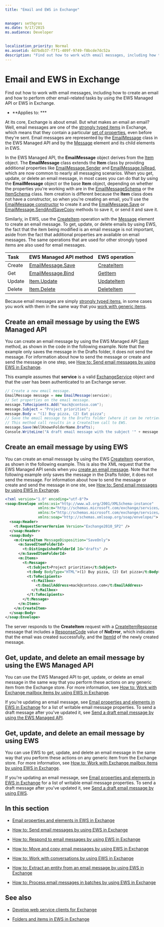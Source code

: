 ```yaml
---
title: "Email and EWS in Exchange"
 
 
manager: sethgros
ms.date: 9/17/2015
ms.audience: Developer
 
 
localization_priority: Normal
ms.assetid: 4d7bdb37-f7f1-409f-9749-f8bcde7dc52a
description: "Find out how to work with email messages, including how to create an email and how to perform other email-related tasks by using the EWS Managed API or EWS in Exchange."
---
```


# Email and EWS in Exchange

Find out how to work with email messages, including how to create an email and how to perform other email-related tasks by using the EWS Managed API or EWS in Exchange.
  
 * **Applies to: *** 
  
At its core, Exchange is about email. But what makes an email an email? Well, email messages are one of the [strongly typed items](folders-and-items-in-ews-in-exchange.md#bk_item) in Exchange, which means that they contain a particular [set of properties](email-properties-and-elements-in-ews-in-exchange.md), even before they're sent. Email messages are represented by the [EmailMessage](http://msdn.microsoft.com/en-us/library/microsoft.exchange.webservices.data.emailmessage%28v=exchg.80%29.aspx) class in the EWS Managed API and by the [Message](http://msdn.microsoft.com/library/2400b33c-43b2-4fc2-b6fb-275a99e0e810%28Office.15%29.aspx) element and its child elements in EWS. 
  
In the EWS Managed API, the **EmailMessage** object derives from the [Item](http://msdn.microsoft.com/en-us/library/microsoft.exchange.webservices.data.item%28v=exchg.80%29.aspx) object. The **EmailMessage** class extends the **Item** class by providing additional properties like [EmailMessage.Sender](http://msdn.microsoft.com/en-us/library/microsoft.exchange.webservices.data.emailmessage.sender%28v=exchg.80%29.aspx) and [EmailMessage.IsRead](http://msdn.microsoft.com/en-us/library/office/microsoft.exchange.webservices.data.emailmessage.isread%28v=exchg.80%29.aspx), which are now common to nearly all messaging scenarios. When you get, update, or delete an email message, in most cases you can do that by using the **EmailMessage** object or the base **Item** object, depending on whether the properties you're working with are in the [EmailMessageSchema](http://msdn.microsoft.com/en-us/library/microsoft.exchange.webservices.data.emailmessageschema%28v=exchg.80%29.aspx) or the [ItemSchema](http://msdn.microsoft.com/en-us/library/microsoft.exchange.webservices.data.itemschema%28v=exchg.80%29.aspx) class. Item creation is different because the **Item** class does not have a constructor, so when you're creating an email, you'll use the [EmailMessage constructor](http://msdn.microsoft.com/en-us/library/office/microsoft.exchange.webservices.data.emailmessage.emailmessage%28v=exchg.80%29.aspx) to create it and the [EmailMessage.Save](http://msdn.microsoft.com/en-us/library/microsoft.exchange.webservices.data.emailmessage.save%28v=exchg.80%29.aspx) or [EmailMessage.SendAndSaveCopy](http://msdn.microsoft.com/en-us/library/microsoft.exchange.webservices.data.emailmessage.sendandsavecopy%28v=exchg.80%29.aspx) methods to save it, or send it and save it. 
  
Similarly, in EWS, use the [CreateItem](http://msdn.microsoft.com/library/fe6bb7fc-8918-4e6e-b0a1-b7e0ef44c3d1%28Office.15%29.aspx) operation with the [Message](http://msdn.microsoft.com/library/2400b33c-43b2-4fc2-b6fb-275a99e0e810%28Office.15%29.aspx) element to create an email message. To get, update, or delete emails by using EWS, the fact that the item being modified is an email message is not important, aside from the fact that additional properties are available on email messages. The same operations that are used for other strongly typed items are also used for email messages. 
  
|**Task**|**EWS Managed API method**|**EWS operation**|
|:-----|:-----|:-----|
|Create  <br/> |[EmailMessage.Save](http://msdn.microsoft.com/en-us/library/microsoft.exchange.webservices.data.emailmessage.save%28v=exchg.80%29.aspx) <br/> |[CreateItem](http://msdn.microsoft.com/library/fe6bb7fc-8918-4e6e-b0a1-b7e0ef44c3d1%28Office.15%29.aspx) <br/> |
|Get  <br/> |[EmailMessage.Bind](http://msdn.microsoft.com/en-us/library/microsoft.exchange.webservices.data.emailmessage.bind%28v=exchg.80%29.aspx) <br/> |[GetItem](http://msdn.microsoft.com/library/e8492e3b-1c8d-4b14-8070-9530f8306edd%28Office.15%29.aspx) <br/> |
|Update  <br/> |[Item.Update](http://msdn.microsoft.com/en-us/library/dd635915%28v=exchg.80%29.aspx) <br/> |[UpdateItem](http://msdn.microsoft.com/library/5d027523-e0bc-4da2-b60b-0cb9fc1fdfe4%28Office.15%29.aspx) <br/> |
|Delete  <br/> |[Item.Delete](http://msdn.microsoft.com/en-us/library/dd635072%28v=exchg.80%29.aspx) <br/> |[DeleteItem](http://msdn.microsoft.com/library/3e26c416-fa12-476e-bfd2-5c1f4bb7b348%28Office.15%29.aspx) <br/> |
   
Because email messages are simply [strongly typed items](folders-and-items-in-ews-in-exchange.md#bk_item), in some cases you work with them in the same way that you [work with generic items](how-to-work-with-exchange-mailbox-items-by-using-ews-in-exchange.md). 
  
## Create an email message by using the EWS Managed API
<a name="bk_createewsma"> </a>

You can create an email message by using the EWS Managed API [Save](http://msdn.microsoft.com/en-us/library/microsoft.exchange.webservices.data.emailmessage.save%28v=exchg.80%29.aspx) method, as shown in the code in the following example. Note that the example only saves the message in the Drafts folder, it does not send the message. For information about how to send the message or create and send the message in one step, see [How to: Send email messages by using EWS in Exchange](how-to-send-email-messages-by-using-ews-in-exchange.md).
  
This example assumes that **service** is a valid [ExchangeService](http://msdn.microsoft.com/en-us/library/microsoft.exchange.webservices.data.exchangeservice%28v=exchg.80%29.aspx) object and that the user has been authenticated to an Exchange server. 
  
```cs
// Create a new email message.
EmailMessage message = new EmailMessage(service);
// Set properties on the email message.
message.ToRecipients.Add("mack@contoso.com");
message.Subject = "Project priorities";
message.Body = "(1) Buy pizza, (2) Eat pizza";
// Save the email message to the Drafts folder (where it can be retrieved, updated, and sent at a later time).
// This method call results in a CreateItem call to EWS.
message.Save(WellKnownFolderName.Drafts);
Console.WriteLine("A draft email message with the subject '" + message.Subject + "' has been saved to the Drafts folder.");
```

## Create an email message by using EWS
<a name="bk_createews"> </a>

You can create an email message by using the EWS [CreateItem](http://msdn.microsoft.com/library/fe6bb7fc-8918-4e6e-b0a1-b7e0ef44c3d1%28Office.15%29.aspx) operation, as shown in the following example. This is also the XML request that the EWS Managed API sends when you [create an email message](#bk_createewsma). Note that the following example only saves the message in the Drafts folder, it does not send the message. For information about how to send the message or create and send the message in one ste, see [How to: Send email messages by using EWS in Exchange](how-to-send-email-messages-by-using-ews-in-exchange.md).
  
```XML
<?xml version="1.0" encoding="utf-8"?>
<soap:Envelope xmlns:xsi="http://www.w3.org/2001/XMLSchema-instance"
               xmlns:m="http://schemas.microsoft.com/exchange/services/2006/messages"
               xmlns:t="http://schemas.microsoft.com/exchange/services/2006/types"
               xmlns:soap="http://schemas.xmlsoap.org/soap/envelope/">
  <soap:Header>
    <t:RequestServerVersion Version="Exchange2010_SP2" />
  </soap:Header>
  <soap:Body>
    <m:CreateItem MessageDisposition="SaveOnly">
      <m:SavedItemFolderId>
        <t:DistinguishedFolderId Id="drafts" />
      </m:SavedItemFolderId>
      <m:Items>
        <t:Message>
          <t:Subject>Project priorities</t:Subject>
          <t:Body BodyType="HTML">(1) Buy pizza, (2) Eat pizza</t:Body>
          <t:ToRecipients>
            <t:Mailbox>
              <t:EmailAddress>mack@contoso.com</t:EmailAddress>
            </t:Mailbox>
          </t:ToRecipients>
        </t:Message>
      </m:Items>
    </m:CreateItem>
  </soap:Body>
</soap:Envelope>

```

The server responds to the **CreateItem** request with a [CreateItemResponse](http://msdn.microsoft.com/library/742a46a0-2475-45a0-b44f-90639a3f5a43%28Office.15%29.aspx) message that includes a [ResponseCode](http://msdn.microsoft.com/library/4b84d670-74c9-4d6d-84e7-f0a9f76f0d93%28Office.15%29.aspx) value of **NoError**, which indicates that the email was created successfully, and the [ItemId](http://msdn.microsoft.com/library/3350b597-57a0-4961-8f44-8624946719b4%28Office.15%29.aspx) of the newly created message. 
  
## Get, update, and delete an email message by using the EWS Managed API
<a name="bk_getewsma"> </a>

You can use the EWS Managed API to get, update, or delete an email message in the same way that you perform these actions on any generic item from the Exchange store. For more information, see [How to: Work with Exchange mailbox items by using EWS in Exchange](how-to-work-with-exchange-mailbox-items-by-using-ews-in-exchange.md).
  
If you're updating an email message, see [Email properties and elements in EWS in Exchange](email-properties-and-elements-in-ews-in-exchange.md) for a list of writable email message properties. To send a draft message after you've updated it, see [Send a draft email message by using the EWS Managed API](how-to-send-email-messages-by-using-ews-in-exchange.md#bk_senddraftewsma).
  
## Get, update, and delete an email message by using EWS
<a name="bk_getews"> </a>

You can use EWS to get, update, and delete an email message in the same way that you perform these actions on any generic item from the Exchange store. For more information, see [How to: Work with Exchange mailbox items by using EWS in Exchange](how-to-work-with-exchange-mailbox-items-by-using-ews-in-exchange.md).
  
If you're updating an email message, see [Email properties and elements in EWS in Exchange](email-properties-and-elements-in-ews-in-exchange.md) for a list of writable email message properties. To send a draft message after you've updated it, see [Send a draft email message by using EWS](how-to-send-email-messages-by-using-ews-in-exchange.md#bk_senddraftews).
  
## In this section
<a name="bk_inthissection"> </a>

- [Email properties and elements in EWS in Exchange](email-properties-and-elements-in-ews-in-exchange.md)
    
- [How to: Send email messages by using EWS in Exchange](how-to-send-email-messages-by-using-ews-in-exchange.md)
    
- [How to: Respond to email messages by using EWS in Exchange](how-to-respond-to-email-messages-by-using-ews-in-exchange.md)
    
- [How to: Move and copy email messages by using EWS in Exchange](how-to-move-and-copy-email-messages-by-using-ews-in-exchange.md)
    
- [How to: Work with conversations by using EWS in Exchange](how-to-work-with-conversations-by-using-ews-in-exchange.md)
    
- [How to: Extract an entity from an email message by using EWS in Exchange](how-to-extract-an-entity-from-an-email-message-by-using-ews-in-exchange.md)
    
- [How to: Process email messages in batches by using EWS in Exchange](how-to-process-email-messages-in-batches-by-using-ews-in-exchange.md)
    
## See also
<a name="bk_addresources"> </a>

- [Develop web service clients for Exchange](develop-web-service-clients-for-exchange.md)
    
- [Folders and items in EWS in Exchange](folders-and-items-in-ews-in-exchange.md)
    

